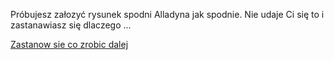 Próbujesz załozyć rysunek spodni Alladyna jak spodnie. Nie udaje Ci się to i zastanawiasz się dlaczego ...

[Zastanow sie co zrobic dalej](spodnie.md)

